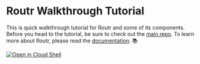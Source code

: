 # Routr Walkthrough Tutorial

This is quick walkthrough tutorial for Routr and some of its components. Before you head to the tutorial, be sure to check out the [main repo](https://github.com/fonoster/routr). To learn more about Routr, please read the [documentation](https://routr.io/docs/overview). 📚

[![Open in Cloud Shell](https://gstatic.com/cloudssh/images/open-btn.png)](https://console.cloud.google.com/cloudshell/open?git_repo=https://github.com/fonoster/routr-walkthrough-tutorial&tutorial=tutorial.md)
